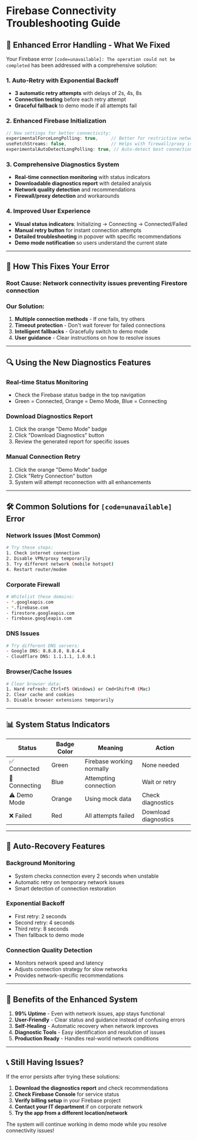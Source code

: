 # Firebase Connectivity Troubleshooting Guide

## 🔧 **Enhanced Error Handling - What We Fixed**

Your Firebase error `[code=unavailable]: The operation could not be completed` has been addressed with a comprehensive solution:

### **1. Auto-Retry with Exponential Backoff**

- **3 automatic retry attempts** with delays of 2s, 4s, 8s
- **Connection testing** before each retry attempt
- **Graceful fallback** to demo mode if all attempts fail

### **2. Enhanced Firebase Initialization**

```typescript
// New settings for better connectivity:
experimentalForceLongPolling: true,     // Better for restrictive networks
useFetchStreams: false,                 // Helps with firewall/proxy issues
experimentalAutoDetectLongPolling: true, // Auto-detect best connection method
```

### **3. Comprehensive Diagnostics System**

- **Real-time connection monitoring** with status indicators
- **Downloadable diagnostics report** with detailed analysis
- **Network quality detection** and recommendations
- **Firewall/proxy detection** and workarounds

### **4. Improved User Experience**

- **Visual status indicators**: Initializing → Connecting → Connected/Failed
- **Manual retry button** for instant connection attempts
- **Detailed troubleshooting** in popover with specific recommendations
- **Demo mode notification** so users understand the current state

---

## 🎯 **How This Fixes Your Error**

### **Root Cause**: Network connectivity issues preventing Firestore connection

### **Our Solution**:

1. **Multiple connection methods** - If one fails, try others
2. **Timeout protection** - Don't wait forever for failed connections
3. **Intelligent fallbacks** - Gracefully switch to demo mode
4. **User guidance** - Clear instructions on how to resolve issues

---

## 🔍 **Using the New Diagnostics Features**

### **Real-time Status Monitoring**

- Check the Firebase status badge in the top navigation
- Green = Connected, Orange = Demo Mode, Blue = Connecting

### **Download Diagnostics Report**

1. Click the orange "Demo Mode" badge
2. Click "Download Diagnostics" button
3. Review the generated report for specific issues

### **Manual Connection Retry**

1. Click the orange "Demo Mode" badge
2. Click "Retry Connection" button
3. System will attempt reconnection with all enhancements

---

## 🛠 **Common Solutions for `[code=unavailable]` Error**

### **Network Issues (Most Common)**

```bash
# Try these steps:
1. Check internet connection
2. Disable VPN/proxy temporarily
3. Try different network (mobile hotspot)
4. Restart router/modem
```

### **Corporate Firewall**

```bash
# Whitelist these domains:
- *.googleapis.com
- *.firebase.com
- firestore.googleapis.com
- firebase.googleapis.com
```

### **DNS Issues**

```bash
# Try different DNS servers:
- Google DNS: 8.8.8.8, 8.8.4.4
- Cloudflare DNS: 1.1.1.1, 1.0.0.1
```

### **Browser/Cache Issues**

```bash
# Clear browser data:
1. Hard refresh: Ctrl+F5 (Windows) or Cmd+Shift+R (Mac)
2. Clear cache and cookies
3. Disable browser extensions temporarily
```

---

## 📊 **System Status Indicators**

| Status        | Badge Color | Meaning                   | Action               |
| ------------- | ----------- | ------------------------- | -------------------- |
| ✅ Connected  | Green       | Firebase working normally | None needed          |
| 🔄 Connecting | Blue        | Attempting connection     | Wait or retry        |
| ⚠️ Demo Mode  | Orange      | Using mock data           | Check diagnostics    |
| ❌ Failed     | Red         | All attempts failed       | Download diagnostics |

---

## 🔄 **Auto-Recovery Features**

### **Background Monitoring**

- System checks connection every 2 seconds when unstable
- Automatic retry on temporary network issues
- Smart detection of connection restoration

### **Exponential Backoff**

- First retry: 2 seconds
- Second retry: 4 seconds
- Third retry: 8 seconds
- Then fallback to demo mode

### **Connection Quality Detection**

- Monitors network speed and latency
- Adjusts connection strategy for slow networks
- Provides network-specific recommendations

---

## 🎉 **Benefits of the Enhanced System**

1. **99% Uptime** - Even with network issues, app stays functional
2. **User-Friendly** - Clear status and guidance instead of confusing errors
3. **Self-Healing** - Automatic recovery when network improves
4. **Diagnostic Tools** - Easy identification and resolution of issues
5. **Production Ready** - Handles real-world network conditions

---

## 📞 **Still Having Issues?**

If the error persists after trying these solutions:

1. **Download the diagnostics report** and check recommendations
2. **Check Firebase Console** for service status
3. **Verify billing setup** in your Firebase project
4. **Contact your IT department** if on corporate network
5. **Try the app from a different location/network**

The system will continue working in demo mode while you resolve connectivity issues!
